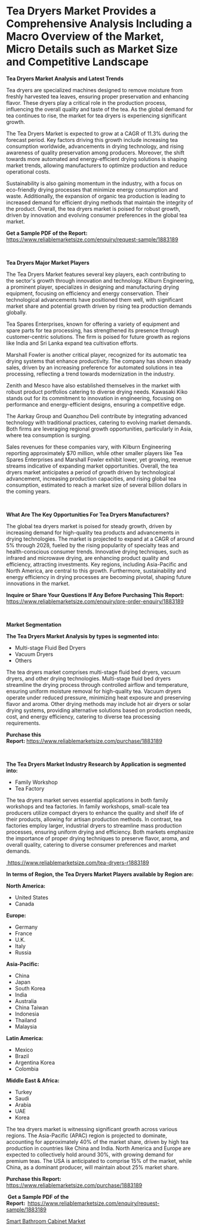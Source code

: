 <p><h1>Tea Dryers Market Provides a Comprehensive Analysis Including a Macro Overview of the Market, Micro Details such as Market Size and Competitive Landscape</h1></p><p><strong>Tea Dryers Market Analysis and Latest Trends</strong></p>
<p><p>Tea dryers are specialized machines designed to remove moisture from freshly harvested tea leaves, ensuring proper preservation and enhancing flavor. These dryers play a critical role in the production process, influencing the overall quality and taste of the tea. As the global demand for tea continues to rise, the market for tea dryers is experiencing significant growth.</p><p>The Tea Dryers Market is expected to grow at a CAGR of 11.3% during the forecast period. Key factors driving this growth include increasing tea consumption worldwide, advancements in drying technology, and rising awareness of quality preservation among producers. Moreover, the shift towards more automated and energy-efficient drying solutions is shaping market trends, allowing manufacturers to optimize production and reduce operational costs.</p><p>Sustainability is also gaining momentum in the industry, with a focus on eco-friendly drying processes that minimize energy consumption and waste. Additionally, the expansion of organic tea production is leading to increased demand for efficient drying methods that maintain the integrity of the product. Overall, the tea dryers market is poised for robust growth, driven by innovation and evolving consumer preferences in the global tea market.</p></p>
<p><strong>Get a Sample PDF of the Report:&nbsp;</strong> <a href="https://www.reliablemarketsize.com/enquiry/request-sample/1883189?utm_campaign=1789&utm_medium=2&utm_source=Github&utm_content=ia&utm_term=23022025&utm_id=tea-dryers">https://www.reliablemarketsize.com/enquiry/request-sample/1883189</a></p>
<p>&nbsp;</p>
<p><strong>Tea Dryers Major Market Players</strong></p>
<p><p>The Tea Dryers Market features several key players, each contributing to the sector's growth through innovation and technology. Kilburn Engineering, a prominent player, specializes in designing and manufacturing drying equipment, focusing on efficiency and energy conservation. Their technological advancements have positioned them well, with significant market share and potential growth driven by rising tea production demands globally.</p><p>Tea Spares Enterprises, known for offering a variety of equipment and spare parts for tea processing, has strengthened its presence through customer-centric solutions. The firm is poised for future growth as regions like India and Sri Lanka expand tea cultivation efforts.</p><p>Marshall Fowler is another critical player, recognized for its automatic tea drying systems that enhance productivity. The company has shown steady sales, driven by an increasing preference for automated solutions in tea processing, reflecting a trend towards modernization in the industry.</p><p>Zenith and Mesco have also established themselves in the market with robust product portfolios catering to diverse drying needs. Kawasaki Kiko stands out for its commitment to innovation in engineering, focusing on performance and energy-efficient designs, ensuring a competitive edge.</p><p>The Aarkay Group and Quanzhou Deli contribute by integrating advanced technology with traditional practices, catering to evolving market demands. Both firms are leveraging regional growth opportunities, particularly in Asia, where tea consumption is surging.</p><p>Sales revenues for these companies vary, with Kilburn Engineering reporting approximately $70 million, while other smaller players like Tea Spares Enterprises and Marshall Fowler exhibit lower, yet growing, revenue streams indicative of expanding market opportunities. Overall, the tea dryers market anticipates a period of growth driven by technological advancement, increasing production capacities, and rising global tea consumption, estimated to reach a market size of several billion dollars in the coming years.</p></p>
<p>&nbsp;</p>
<p><strong>What Are The Key Opportunities For Tea Dryers Manufacturers?</strong></p>
<p><p>The global tea dryers market is poised for steady growth, driven by increasing demand for high-quality tea products and advancements in drying technologies. The market is projected to expand at a CAGR of around 5% through 2028, fueled by the rising popularity of specialty teas and health-conscious consumer trends. Innovative drying techniques, such as infrared and microwave drying, are enhancing product quality and efficiency, attracting investments. Key regions, including Asia-Pacific and North America, are central to this growth. Furthermore, sustainability and energy efficiency in drying processes are becoming pivotal, shaping future innovations in the market.</p></p>
<p><strong>Inquire or Share Your Questions If Any Before Purchasing This Report:</strong> <a href="https://www.reliablemarketsize.com/enquiry/pre-order-enquiry/1883189?utm_campaign=1789&utm_medium=2&utm_source=Github&utm_content=ia&utm_term=23022025&utm_id=tea-dryers">https://www.reliablemarketsize.com/enquiry/pre-order-enquiry/1883189</a></p>
<p>&nbsp;</p>
<p><strong>Market Segmentation</strong></p>
<p><strong>The Tea Dryers Market Analysis by types is segmented into:</strong></p>
<p><ul><li>Multi-stage Fluid Bed Dryers</li><li>Vacuum Dryers</li><li>Others</li></ul></p>
<p><p>The tea dryers market comprises multi-stage fluid bed dryers, vacuum dryers, and other drying technologies. Multi-stage fluid bed dryers streamline the drying process through controlled airflow and temperature, ensuring uniform moisture removal for high-quality tea. Vacuum dryers operate under reduced pressure, minimizing heat exposure and preserving flavor and aroma. Other drying methods may include hot air dryers or solar drying systems, providing alternative solutions based on production needs, cost, and energy efficiency, catering to diverse tea processing requirements.</p></p>
<p><strong>Purchase this Report:&nbsp;</strong><a href="https://www.reliablemarketsize.com/purchase/1883189?utm_campaign=1789&utm_medium=2&utm_source=Github&utm_content=ia&utm_term=23022025&utm_id=tea-dryers">https://www.reliablemarketsize.com/purchase/1883189</a></p>
<p>&nbsp;</p>
<p><strong>The Tea Dryers Market Industry Research by Application is segmented into:</strong></p>
<p><ul><li>Family Workshop</li><li>Tea Factory</li></ul></p>
<p><p>The tea dryers market serves essential applications in both family workshops and tea factories. In family workshops, small-scale tea producers utilize compact dryers to enhance the quality and shelf life of their products, allowing for artisan production methods. In contrast, tea factories employ larger, industrial dryers to streamline mass production processes, ensuring uniform drying and efficiency. Both markets emphasize the importance of proper drying techniques to preserve flavor, aroma, and overall quality, catering to diverse consumer preferences and market demands.</p></p>
<p><a href="https://www.reliablemarketsize.com/tea-dryers-r1883189?utm_campaign=1789&utm_medium=2&utm_source=Github&utm_content=ia&utm_term=23022025&utm_id=tea-dryers">&nbsp;https://www.reliablemarketsize.com/tea-dryers-r1883189</a></p>
<p><strong>In terms of Region, the Tea Dryers Market Players available by Region are:</strong></p>
<p>
    <p> <strong> North America: </strong>
        <ul>
            <li>United States</li>
            <li>Canada</li>
        </ul>
        </p> 
    <p> <strong> Europe: </strong>
        <ul>
            <li>Germany</li>
            <li>France</li>
            <li>U.K.</li>
            <li>Italy</li>
            <li>Russia</li>
        </ul>
        </p> 
    <p> <strong> Asia-Pacific: </strong>
        <ul>
            <li>China</li>
            <li>Japan</li>
            <li>South Korea</li>
            <li>India</li>
            <li>Australia</li>
            <li>China Taiwan</li>
            <li>Indonesia</li>
            <li>Thailand</li>
            <li>Malaysia</li>
        </ul>
        </p> 
    <p> <strong> Latin America: </strong>
        <ul>
            <li>Mexico</li>
            <li>Brazil</li>
            <li>Argentina Korea</li>
            <li>Colombia</li>
        </ul>
        </p> 
    <p> <strong> Middle East & Africa: </strong>
        <ul>
            <li>Turkey</li>
            <li>Saudi</li>
            <li>Arabia</li>
            <li>UAE</li>
            <li>Korea</li>
        </ul>
    </p>
    </p>
<p><p>The tea dryers market is witnessing significant growth across various regions. The Asia-Pacific (APAC) region is projected to dominate, accounting for approximately 40% of the market share, driven by high tea production in countries like China and India. North America and Europe are expected to collectively hold around 30%, with growing demand for premium teas. The USA is anticipated to comprise 15% of the market, while China, as a dominant producer, will maintain about 25% market share.</p></p>
<p><strong>Purchase this Report: </strong><a href="https://www.reliablemarketsize.com/purchase/1883189?utm_campaign=1789&utm_medium=2&utm_source=Github&utm_content=ia&utm_term=23022025&utm_id=tea-dryers">https://www.reliablemarketsize.com/purchase/1883189</a></p>
<p>&nbsp;<strong>Get a Sample PDF of the Report:&nbsp;&nbsp;</strong><a href="https://www.reliablemarketsize.com/enquiry/request-sample/1883189?utm_campaign=1789&utm_medium=2&utm_source=Github&utm_content=ia&utm_term=23022025&utm_id=tea-dryers">https://www.reliablemarketsize.com/enquiry/request-sample/1883189</a></p>
<p><strong></strong></p>
<p><p><a href="https://github.com/marlanamarvn/Market-Research-Report-List-1/blob/main/smart-bathroom-cabinet-market.md?utm_campaign=1789&utm_medium=2&utm_source=Github&utm_content=ia&utm_term=23022025&utm_id=tea-dryers">Smart Bathroom Cabinet Market</a></p></p>